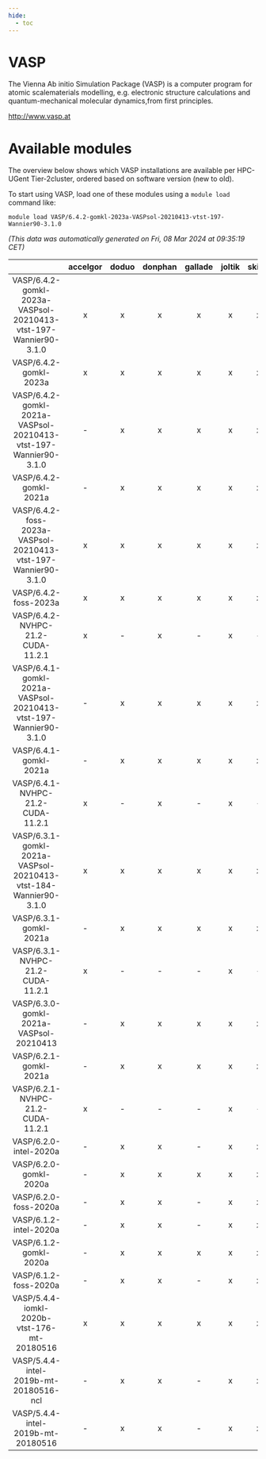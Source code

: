 ```yaml
---
hide:
  - toc
---
```


VASP
====


The Vienna Ab initio Simulation Package (VASP) is a computer program for atomic scalematerials modelling, e.g. electronic structure calculations and quantum-mechanical molecular dynamics,from first principles.

http://www.vasp.at
# Available modules


The overview below shows which VASP installations are available per HPC-UGent Tier-2cluster, ordered based on software version (new to old).

To start using VASP, load one of these modules using a `module load` command like:

```shell
module load VASP/6.4.2-gomkl-2023a-VASPsol-20210413-vtst-197-Wannier90-3.1.0
```

*(This data was automatically generated on Fri, 08 Mar 2024 at 09:35:19 CET)*  

| |accelgor|doduo|donphan|gallade|joltik|skitty|
| :---: | :---: | :---: | :---: | :---: | :---: | :---: |
|VASP/6.4.2-gomkl-2023a-VASPsol-20210413-vtst-197-Wannier90-3.1.0|x|x|x|x|x|x|
|VASP/6.4.2-gomkl-2023a|x|x|x|x|x|x|
|VASP/6.4.2-gomkl-2021a-VASPsol-20210413-vtst-197-Wannier90-3.1.0|-|x|x|x|x|x|
|VASP/6.4.2-gomkl-2021a|-|x|x|x|x|x|
|VASP/6.4.2-foss-2023a-VASPsol-20210413-vtst-197-Wannier90-3.1.0|x|x|x|x|x|x|
|VASP/6.4.2-foss-2023a|x|x|x|x|x|x|
|VASP/6.4.2-NVHPC-21.2-CUDA-11.2.1|x|-|x|-|x|-|
|VASP/6.4.1-gomkl-2021a-VASPsol-20210413-vtst-197-Wannier90-3.1.0|-|x|x|x|x|x|
|VASP/6.4.1-gomkl-2021a|-|x|x|x|x|x|
|VASP/6.4.1-NVHPC-21.2-CUDA-11.2.1|x|-|x|-|x|-|
|VASP/6.3.1-gomkl-2021a-VASPsol-20210413-vtst-184-Wannier90-3.1.0|x|x|x|x|x|x|
|VASP/6.3.1-gomkl-2021a|-|x|x|x|x|x|
|VASP/6.3.1-NVHPC-21.2-CUDA-11.2.1|x|-|-|-|x|-|
|VASP/6.3.0-gomkl-2021a-VASPsol-20210413|-|x|x|x|x|x|
|VASP/6.2.1-gomkl-2021a|-|x|x|x|x|x|
|VASP/6.2.1-NVHPC-21.2-CUDA-11.2.1|x|-|-|-|x|-|
|VASP/6.2.0-intel-2020a|-|x|x|-|x|x|
|VASP/6.2.0-gomkl-2020a|-|x|x|x|x|x|
|VASP/6.2.0-foss-2020a|-|x|x|-|x|x|
|VASP/6.1.2-intel-2020a|-|x|x|-|x|x|
|VASP/6.1.2-gomkl-2020a|-|x|x|x|x|x|
|VASP/6.1.2-foss-2020a|-|x|x|-|x|x|
|VASP/5.4.4-iomkl-2020b-vtst-176-mt-20180516|x|x|x|x|x|x|
|VASP/5.4.4-intel-2019b-mt-20180516-ncl|-|x|x|-|x|x|
|VASP/5.4.4-intel-2019b-mt-20180516|-|x|x|-|x|x|
